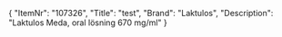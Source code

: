 {
  "ItemNr": "107326",
  "Title": "test",
  "Brand": "Laktulos",
  "Description": "Laktulos Meda, oral lösning 670 mg/ml"
}